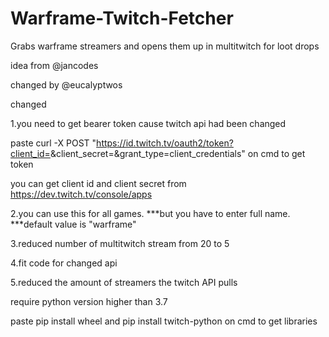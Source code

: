 # Warframe-Twitch-Fetcher
Grabs warframe streamers and opens them up in multitwitch for loot drops





idea from @jancodes




changed by @eucalyptwos

changed

1.you need to get bearer token cause twitch api had been changed


paste
curl -X POST "https://id.twitch.tv/oauth2/token?client_id=<your client_id>&client_secret=<your client_secret>&grant_type=client_credentials"
on cmd to get token

you can get client id and client secret from  https://dev.twitch.tv/console/apps

2.you can use this for all games.
***but you have to enter full name.
***default value is "warframe"

3.reduced number of multitwitch stream from 20 to 5

4.fit code for changed api

5.reduced the amount of streamers the twitch API pulls

require python version higher than 3.7

paste
pip install wheel
and
pip install twitch-python
on cmd to get libraries